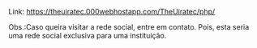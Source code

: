 Link: https://theuiratec.000webhostapp.com/TheUiratec/php/

Obs.:Caso queira visitar a rede social, entre em contato. Pois, esta seria uma rede social exclusiva para uma instituição.
